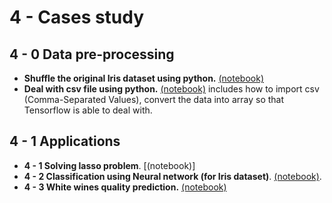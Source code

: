 # 4 - Cases study
## 4 - 0 Data pre-processing
+ **Shuffle the original Iris dataset using python.** [(notebook)](https://github.com/suzyi/tensorflow/blob/master/Cases/Iris-Classification/ShuffleTheData.ipynb)
+ **Deal with csv file using python.** [(notebook)](https://github.com/suzyi/tensorflow/blob/master/Cases/whiteWineQualityPrediction/whiteWineQualityprediction.ipynb) includes how to import csv (Comma-Separated Values), convert the data into array so that Tensorflow is able to deal with.
## 4 - 1 Applications
+ **4 - 1 Solving lasso problem**. [(notebook)]
+ **4 - 2 Classification using Neural network (for Iris dataset)**. [(notebook)](https://github.com/suzyi/tensorflow/blob/master/Cases/Iris-Classification/IrisClassification.ipynb).
+ **4 - 3 White wines quality prediction.** [(notebook)](https://github.com/suzyi/tensorflow/blob/master/Cases/whiteWineQualityPrediction/whiteWineQualityprediction.ipynb)
